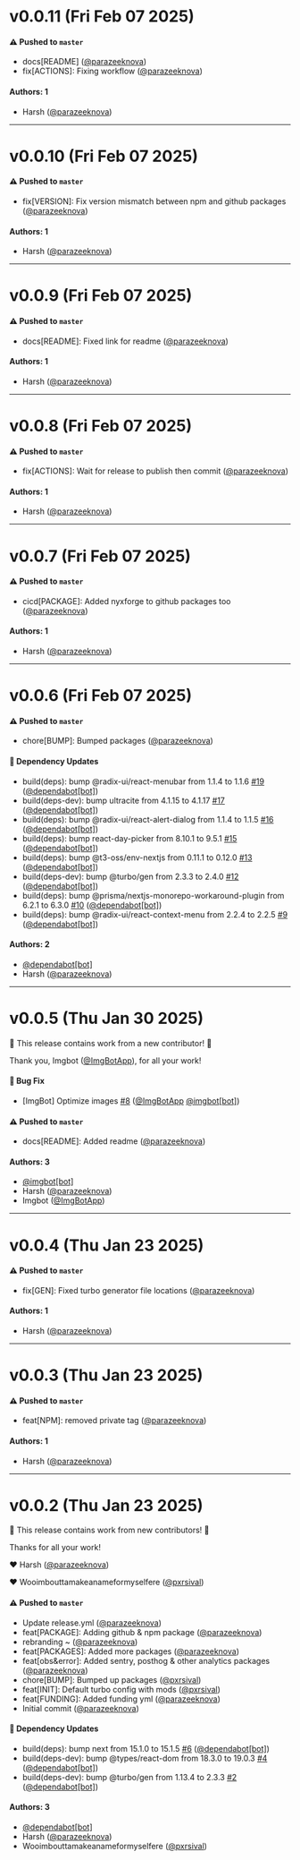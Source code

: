 # v0.0.11 (Fri Feb 07 2025)

#### ⚠️ Pushed to `master`

- docs[README] ([@parazeeknova](https://github.com/parazeeknova))
- fix[ACTIONS]: Fixing workflow ([@parazeeknova](https://github.com/parazeeknova))

#### Authors: 1

- Harsh ([@parazeeknova](https://github.com/parazeeknova))

---

# v0.0.10 (Fri Feb 07 2025)

#### ⚠️ Pushed to `master`

- fix[VERSION]: Fix version mismatch between npm and github packages ([@parazeeknova](https://github.com/parazeeknova))

#### Authors: 1

- Harsh ([@parazeeknova](https://github.com/parazeeknova))

---

# v0.0.9 (Fri Feb 07 2025)

#### ⚠️ Pushed to `master`

- docs[README]: Fixed link for readme ([@parazeeknova](https://github.com/parazeeknova))

#### Authors: 1

- Harsh ([@parazeeknova](https://github.com/parazeeknova))

---

# v0.0.8 (Fri Feb 07 2025)

#### ⚠️ Pushed to `master`

- fix[ACTIONS]: Wait for release to publish then commit ([@parazeeknova](https://github.com/parazeeknova))

#### Authors: 1

- Harsh ([@parazeeknova](https://github.com/parazeeknova))

---

# v0.0.7 (Fri Feb 07 2025)

#### ⚠️ Pushed to `master`

- cicd[PACKAGE]: Added nyxforge to github packages too ([@parazeeknova](https://github.com/parazeeknova))

#### Authors: 1

- Harsh ([@parazeeknova](https://github.com/parazeeknova))

---

# v0.0.6 (Fri Feb 07 2025)

#### ⚠️ Pushed to `master`

- chore[BUMP]: Bumped packages ([@parazeeknova](https://github.com/parazeeknova))

#### 🔩 Dependency Updates

- build(deps): bump @radix-ui/react-menubar from 1.1.4 to 1.1.6 [#19](https://github.com/parazeeknova/nyxforge/pull/19) ([@dependabot[bot]](https://github.com/dependabot[bot]))
- build(deps-dev): bump ultracite from 4.1.15 to 4.1.17 [#17](https://github.com/parazeeknova/nyxforge/pull/17) ([@dependabot[bot]](https://github.com/dependabot[bot]))
- build(deps): bump @radix-ui/react-alert-dialog from 1.1.4 to 1.1.5 [#16](https://github.com/parazeeknova/nyxforge/pull/16) ([@dependabot[bot]](https://github.com/dependabot[bot]))
- build(deps): bump react-day-picker from 8.10.1 to 9.5.1 [#15](https://github.com/parazeeknova/nyxforge/pull/15) ([@dependabot[bot]](https://github.com/dependabot[bot]))
- build(deps): bump @t3-oss/env-nextjs from 0.11.1 to 0.12.0 [#13](https://github.com/parazeeknova/nyxforge/pull/13) ([@dependabot[bot]](https://github.com/dependabot[bot]))
- build(deps-dev): bump @turbo/gen from 2.3.3 to 2.4.0 [#12](https://github.com/parazeeknova/nyxforge/pull/12) ([@dependabot[bot]](https://github.com/dependabot[bot]))
- build(deps): bump @prisma/nextjs-monorepo-workaround-plugin from 6.2.1 to 6.3.0 [#10](https://github.com/parazeeknova/nyxforge/pull/10) ([@dependabot[bot]](https://github.com/dependabot[bot]))
- build(deps): bump @radix-ui/react-context-menu from 2.2.4 to 2.2.5 [#9](https://github.com/parazeeknova/nyxforge/pull/9) ([@dependabot[bot]](https://github.com/dependabot[bot]))

#### Authors: 2

- [@dependabot[bot]](https://github.com/dependabot[bot])
- Harsh ([@parazeeknova](https://github.com/parazeeknova))

---

# v0.0.5 (Thu Jan 30 2025)

:tada: This release contains work from a new contributor! :tada:

Thank you, Imgbot ([@ImgBotApp](https://github.com/ImgBotApp)), for all your work!

#### 🐛 Bug Fix

- [ImgBot] Optimize images [#8](https://github.com/parazeeknova/nyxforge/pull/8) ([@ImgBotApp](https://github.com/ImgBotApp) [@imgbot[bot]](https://github.com/imgbot[bot]))

#### ⚠️ Pushed to `master`

- docs[README]: Added readme ([@parazeeknova](https://github.com/parazeeknova))

#### Authors: 3

- [@imgbot[bot]](https://github.com/imgbot[bot])
- Harsh ([@parazeeknova](https://github.com/parazeeknova))
- Imgbot ([@ImgBotApp](https://github.com/ImgBotApp))

---

# v0.0.4 (Thu Jan 23 2025)

#### ⚠️ Pushed to `master`

- fix[GEN]: Fixed turbo generator file locations ([@parazeeknova](https://github.com/parazeeknova))

#### Authors: 1

- Harsh ([@parazeeknova](https://github.com/parazeeknova))

---

# v0.0.3 (Thu Jan 23 2025)

#### ⚠️ Pushed to `master`

- feat[NPM]: removed private tag ([@parazeeknova](https://github.com/parazeeknova))

#### Authors: 1

- Harsh ([@parazeeknova](https://github.com/parazeeknova))

---

# v0.0.2 (Thu Jan 23 2025)

:tada: This release contains work from new contributors! :tada:

Thanks for all your work!

:heart: Harsh ([@parazeeknova](https://github.com/parazeeknova))

:heart: Wooimbouttamakeanameformyselfere ([@pxrsival](https://github.com/pxrsival))

#### ⚠️ Pushed to `master`

- Update release.yml ([@parazeeknova](https://github.com/parazeeknova))
- feat[PACKAGE]: Adding github & npm package ([@parazeeknova](https://github.com/parazeeknova))
- rebranding ~ ([@parazeeknova](https://github.com/parazeeknova))
- feat[PACKAGES]: Added more packages ([@parazeeknova](https://github.com/parazeeknova))
- feat[obs&error]: Added sentry, posthog & other analytics packages ([@parazeeknova](https://github.com/parazeeknova))
- chore[BUMP]: Bumped up packages ([@pxrsival](https://github.com/pxrsival))
- feat[INIT]: Default turbo config with mods ([@pxrsival](https://github.com/pxrsival))
- feat[FUNDING]: Added funding yml ([@parazeeknova](https://github.com/parazeeknova))
- Initial commit ([@parazeeknova](https://github.com/parazeeknova))

#### 🔩 Dependency Updates

- build(deps): bump next from 15.1.0 to 15.1.5 [#6](https://github.com/parazeeknova/nyxforge/pull/6) ([@dependabot[bot]](https://github.com/dependabot[bot]))
- build(deps-dev): bump @types/react-dom from 18.3.0 to 19.0.3 [#4](https://github.com/parazeeknova/nyxforge/pull/4) ([@dependabot[bot]](https://github.com/dependabot[bot]))
- build(deps-dev): bump @turbo/gen from 1.13.4 to 2.3.3 [#2](https://github.com/parazeeknova/nyxforge/pull/2) ([@dependabot[bot]](https://github.com/dependabot[bot]))

#### Authors: 3

- [@dependabot[bot]](https://github.com/dependabot[bot])
- Harsh ([@parazeeknova](https://github.com/parazeeknova))
- Wooimbouttamakeanameformyselfere ([@pxrsival](https://github.com/pxrsival))
